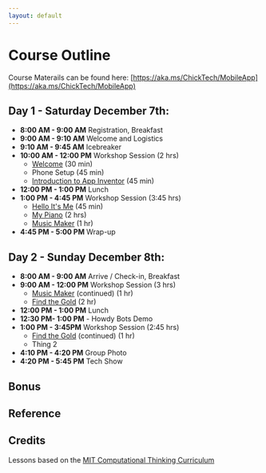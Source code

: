 ```yaml
---
layout: default
---
```


# Course Outline

Course Materails can be found here: [https://aka.ms/ChickTech/MobileApp](https://aka.ms/ChickTech/MobileApp)

## Day 1 - Saturday December 7th:

- **8:00 AM - 9:00 AM** Registration, Breakfast
- **9:00 AM - 9:10 AM** Welcome and Logistics
- **9:10 AM - 9:45 AM** Icebreaker
- **10:00 AM - 12:00 PM** Workshop Session (2 hrs)
   - [Welcome](./01-welcome.md) (30 min)
   - Phone Setup (45 min)
   - [Introduction to App Inventor](./02-appinventor.md) (45 min)
- **12:00 PM - 1:00 PM** Lunch
- **1:00 PM - 4:45 PM** Workshop Session (3:45 hrs)
   - [Hello It's Me](./03-helloitsme.md) (45 min)
   - [My Piano](./04-mypiano.md) (2 hrs)
   - [Music Maker](./05-musicmaker.md) (1 hr)
- **4:45 PM - 5:00 PM** Wrap-up

## Day 2 - Sunday  December 8th:

- **8:00 AM - 9:00 AM**  Arrive / Check-in, Breakfast 
- **9:00 AM - 12:00 PM**  Workshop Session (3 hrs)
   - [Music Maker](./05-musicmaker.md) (continued) (1 hr)
   - [Find the Gold](./06-findthegold.md) (2 hr)
- **12:00 PM - 1:00 PM**  Lunch 
- **12:30 PM- 1:00 PM** - Howdy Bots Demo
- **1:00 PM - 3:45PM**  Workshop Session  (2:45 hrs)
   - [Find the Gold](./06-findthegold.md) (continued) (1 hr)
   - Thing 2
- **4:10 PM - 4:20 PM**  Group Photo 
- **4:20 PM - 5:45 PM**  Tech Show


## Bonus

## Reference

## Credits
Lessons based on the [MIT Computational Thinking Curriculum](http://appinventor.mit.edu/explore/teach)